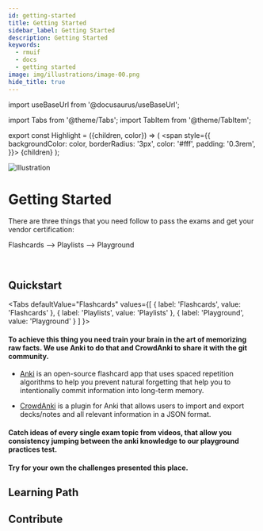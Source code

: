 ```yaml
---
id: getting-started
title: Getting Started
sidebar_label: Getting Started
description: Getting Started
keywords:
  - rmuif
  - docs
  - getting started
image: img/illustrations/image-00.png
hide_title: true
---
```


import useBaseUrl from '@docusaurus/useBaseUrl';

import Tabs from '@theme/Tabs';
import TabItem from '@theme/TabItem';

export const Highlight = ({children, color}) => (
  <span
    style={{
      backgroundColor: color,
      borderRadius: '3px',
      color: '#fff',
      padding: '0.3rem',
    }}>
    {children}
  </span>
);


<div style={{ textAlign: "center" }}>
  <img style={{ width: "66%", marginBottom: "33px" }} class="green" alt="Illustration" src={useBaseUrl('img/illustrations/image-00.svg')} />
  <h1>Getting Started</h1>
  <p>
    There are three things that you need follow to pass the exams and get your vendor certification:
  </p>
  <p><Highlight color="#75AADB">Flashcards</Highlight> ⟶ <Highlight color="#75AADB">Playlists</Highlight> ⟶ <Highlight color="#75AADB">Playground</Highlight></p>
  <br />
</div>


## Quickstart

<Tabs
defaultValue="Flashcards"
values={[
{ label: 'Flashcards', value: 'Flashcards' },
{ label: 'Playlists', value: 'Playlists' },
{ label: 'Playground', value: 'Playground' }
]
}>
<TabItem value="Flashcards">

#### To achieve this thing you need train your brain in the art of memorizing raw facts. We use Anki to do that and CrowdAnki to share it with the git community.


 + [Anki](https://apps.ankiweb.net/) is an open-source flashcard app that uses spaced repetition algorithms to help you prevent natural forgetting that help you to intentionally commit information into long-term memory.

 + [CrowdAnki](https://github.com/Stvad/CrowdAnki) is a plugin for Anki that allows users to import and export decks/notes and all relevant information in a JSON format.


</TabItem>
<TabItem value="Playlists">

#### Catch ideas of every single exam topic from videos, that allow you consistency jumping between the anki knowledge to our playground practices test.

</TabItem>
<TabItem value="Playground">

#### Try for your own the challenges presented this place. 

</TabItem>
</Tabs>

## Learning Path

## Contribute
